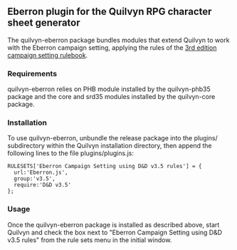 ## Eberron plugin for the Quilvyn RPG character sheet generator

The quilvyn-eberron package bundles modules that extend Quilvyn to work with
the Eberron campaign setting, applying the rules of the
<a href="https://www.dmsguild.com/product/28474/Eberron-Campaign-Setting-3e">3rd edition campaign setting rulebook</a>.

### Requirements

quilvyn-eberron relies on PHB module installed by the quilvyn-phb35 package
and the core and srd35 modules installed by the quilvyn-core package.

### Installation

To use quilvyn-eberron, unbundle the release package into the plugins/
subdirectory within the Quilvyn installation directory, then append the
following lines to the file plugins/plugins.js:

    RULESETS['Eberron Campaign Setting using D&D v3.5 rules'] = {
      url:'Eberron.js',
      group:'v3.5',
      require:'D&D v3.5'
    };

### Usage

Once the quilvyn-eberron package is installed as described above, start Quilvyn
and check the box next to "Eberron Campaign Setting using D&D v3.5 rules" from
the rule sets menu in the initial window.
